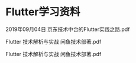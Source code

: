 # Flutter学习资料

2019年09月04日 京东技术中台的Flutter实践之路.pdf

Flutter 技术解析与实战 闲鱼技术部著.pdf

Flutter 技术解析与实战 闲鱼技术部著.pdf
